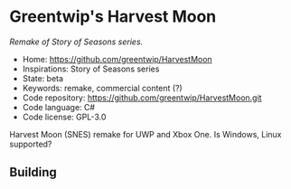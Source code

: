 # Greentwip's Harvest Moon

_Remake of Story of Seasons series._

- Home: https://github.com/greentwip/HarvestMoon
- Inspirations: Story of Seasons series
- State: beta
- Keywords: remake, commercial content (?)
- Code repository: https://github.com/greentwip/HarvestMoon.git
- Code language: C#
- Code license: GPL-3.0

Harvest Moon (SNES) remake for UWP and Xbox One. Is Windows, Linux supported?

## Building
